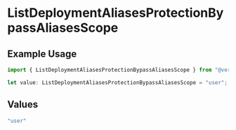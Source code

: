 # ListDeploymentAliasesProtectionBypassAliasesScope

## Example Usage

```typescript
import { ListDeploymentAliasesProtectionBypassAliasesScope } from "@vercel/sdk/models/operations/listdeploymentaliases.js";

let value: ListDeploymentAliasesProtectionBypassAliasesScope = "user";
```

## Values

```typescript
"user"
```